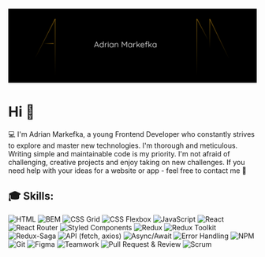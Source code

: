 ![wallpaper](adrianMarkefkaGitHub.png)

# Hi 👋
💻 I'm Adrian Markefka, a young Frontend Developer who constantly strives to explore and master new technologies. I'm thorough and meticulous. Writing simple and maintainable code is my priority. I'm not afraid of challenging, creative projects and enjoy taking on new challenges.
If you need help with your ideas for a website or app - feel free to contact me 📧

## 🎓 Skills:
![HTML](https://img.shields.io/badge/HTML-E34F26?style=flat-square&logo=html5&logoColor=white)
![BEM](https://img.shields.io/badge/BEM-1572B6?style=flat-square&logo=css3&logoColor=white)
![CSS Grid](https://img.shields.io/badge/CSS_Grid-1572B6?style=flat-square&logo=css3&logoColor=white)
![CSS Flexbox](https://img.shields.io/badge/CSS_Flexbox-1572B6?style=flat-square&logo=css3&logoColor=white)
![JavaScript](https://img.shields.io/badge/JavaScript-F7DF1E?style=flat-square&logo=javascript&logoColor=black)
![React](https://img.shields.io/badge/React-61DAFB?style=flat-square&logo=react&logoColor=white)
![React Router](https://img.shields.io/badge/React_Router-61DAFB?style=flat-square&logo=react&logoColor=white)
![Styled Components](https://img.shields.io/badge/Styled_Components-DB7093?style=flat-square&logo=styled-components&logoColor=white)
![Redux](https://img.shields.io/badge/Redux-764ABC?style=flat-square&logo=redux&logoColor=white)
![Redux Toolkit](https://img.shields.io/badge/Redux_Toolkit-764ABC?style=flat-square&logo=redux&logoColor=white)
![Redux-Saga](https://img.shields.io/badge/Redux_Saga-764ABC?style=flat-square&logo=redux-saga&logoColor=white)
![API (fetch, axios)](https://img.shields.io/badge/API%20(fetch%2C%20axios)-007ACC?style=flat-square&logo=axios&logoColor=white)
![Async/Await](https://img.shields.io/badge/Async%2FAwait-F7DF1E?style=flat-square&logo=javascript&logoColor=black)
![Error Handling](https://img.shields.io/badge/Error_Handling-F7DF1E?style=flat-square&logo=javascript&logoColor=black)
![NPM](https://img.shields.io/badge/NPM-CB3837?style=flat-square&logo=npm&logoColor=white)
![Git](https://img.shields.io/badge/Git-F05032?style=flat-square&logo=git&logoColor=white)
![Figma](https://img.shields.io/badge/Figma-F24E1E?style=flat-square&logo=figma&logoColor=white)
![Teamwork](https://img.shields.io/badge/Teamwork-1A73E8?style=flat-square&logo=teamwork&logoColor=white)
![Pull Request & Review](https://img.shields.io/badge/Pull%20Request%20%26%20Review-007ACC?style=flat-square&logo=github&logoColor=white)
![Scrum](https://img.shields.io/badge/Scrum-FF9E2A?style=flat-square&logo=scrum&logoColor=white)

